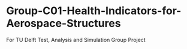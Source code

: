 # Group-C01-Health-Indicators-for-Aerospace-Structures
For TU Delft Test, Analysis and Simulation Group Project
